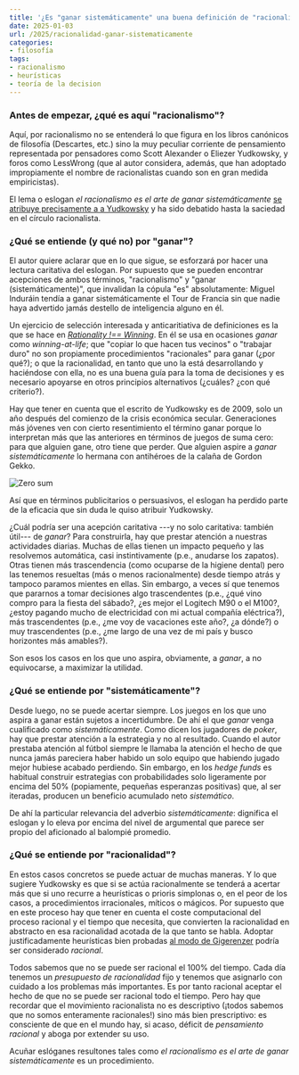 ```yaml
---
title: '¿Es "ganar sistemáticamente" una buena definición de "racionalismo"?'
date: 2025-01-03
url: /2025/racionalidad-ganar-sistematicamente
categories:
- filosofía
tags:
- racionalismo
- heurísticas
- teoría de la decision
---
```


### Antes de empezar, ¿qué es aquí "racionalismo"?

Aquí, por racionalismo no se entenderá lo que figura en los libros canónicos de filosofía (Descartes, etc.) sino la muy peculiar corriente de pensamiento representada por pensadores como Scott Alexander o Eliezer Yudkowsky, y foros como LessWrong (que al autor considera, además, que han adoptado impropiamente el nombre de racionalistas cuando son en gran medida empiricistas).

El lema o eslogan _el racionalismo es el arte de ganar sistemáticamente_ [se atribuye precisamente a a Yudkowsky](https://www.lesswrong.com/posts/4ARtkT3EYox3THYjF/rationality-is-systematized-winning) y ha sido debatido hasta la saciedad en el círculo racionalista.


### ¿Qué se entiende (y qué no) por "ganar"?

El autor quiere aclarar que en lo que sigue, se esforzará por hacer una lectura caritativa del eslogan. Por supuesto que se pueden encontrar acepciones de ambos términos, "racionalismo" y "ganar (sistemáticamente)", que invalidan la cópula "es" absolutamente: Miguel Induráin tendía a ganar sistemáticamente el Tour de Francia sin que nadie haya advertido jamás destello de inteligencia alguno en él.

Un ejercicio de selección interesada y anticaritiativa de definiciones es la que se hace en [_Rationality !== Winning_](https://www.lesswrong.com/posts/3GSRhtrs2adzpXcbY/rationality-winning). En él se usa en ocasiones _ganar_ como _winning-at-life_; que "copiar lo que hacen tus vecinos" o "trabajar duro" no son propiamente procedimientos "racionales" para ganar (¿por qué?); o que la racionalidad, en tanto que uno la está desarrollando y haciéndose con ella, no es una buena guía para la toma de decisiones y es necesario apoyarse en otros principios alternativos (¿cuáles? ¿con qué criterio?).

Hay que tener en cuenta que el escrito de Yudkowsky es de 2009, solo un año después del comienzo de la crisis económica secular. Generaciones más jóvenes ven con cierto resentimiento el término ganar porque lo interpretan más que las anteriores en términos de juegos de suma cero: para que alguien gane, otro tiene que perder. Que alguien aspire a _ganar sistemáticamente_ lo hermana con antihéroes de la calaña de Gordon Gekko.

![Zero sum](/images/zero_sum.avif#center)

Así que en términos publicitarios o persuasivos, el eslogan ha perdido parte de la eficacia que sin duda le quiso atribuir Yudkowsky.

¿Cuál podría ser una acepción caritativa ---y no solo caritativa: también útil--- de _ganar_? Para construirla, hay que prestar atención a nuestras actividades diarias. Muchas de ellas tienen un impacto pequeño y las resolvemos automática, casi instintivamente (p.e., anudarse los zapatos). Otras tienen más trascendencia (como ocuparse de la higiene dental) pero las tenemos resueltas (más o menos racionalmente) desde tiempo atrás y tampoco paramos mientes en ellas. Sin embargo, a veces sí que tenemos que pararnos a tomar decisiones algo trascendentes (p.e., ¿qué vino compro para la fiesta del sábado?, ¿es mejor el Logitech M90 o el M100?, ¿estoy pagando mucho de electricidad con mi actual compañía eléctrica?), más trascendentes (p.e., ¿me voy de vacaciones este año?, ¿a dónde?) o muy trascendentes (p.e., ¿me largo de una vez de mi país y busco horizontes más amables?).

Son esos los casos en los que uno aspira, obviamente, a _ganar_, a no equivocarse, a maximizar la utilidad.

### ¿Qué se entiende por "sistemáticamente"?

Desde luego, no se puede acertar siempre. Los juegos en los que uno aspira a ganar están sujetos a incertidumbre. De ahí el que _ganar_ venga cualificado como _sistemáticamente_. Como dicen los jugadores de _poker_, hay que prestar atención a la estrategia y no al resultado. Cuando el autor prestaba atención al fútbol siempre le llamaba la atención el hecho de que nunca jamás pareciera haber habido un solo equipo que habiendo jugado mejor hubiese acabado perdiendo. Sin embargo, en los _hedge funds_ es habitual construir estrategias con probabilidades solo ligeramente por encima del 50% (popiamente, pequeñas esperanzas positivas) que, al ser iteradas, producen un beneficio acumulado neto _sistemático_.

De ahí la particular relevancia del adverbio _sistemáticamente_: dignifica el eslogan y lo eleva por encima del nivel de argumental que parece ser propio del aficionado al balompié promedio.


### ¿Qué se entiende por "racionalidad"?

En estos casos concretos se puede actuar de muchas maneras. Y lo que sugiere Yudkowsky es que si se actúa racionalmente se tenderá a acertar más que si uno recurre a heurísticas o prioris simplonas o, en el peor de los casos, a procedimientos irracionales, míticos o mágicos. Por supuesto que en este proceso hay que tener en cuenta el coste computacional del proceso racional y el tiempo que necesita, que convierten la racionalidad en abstracto en esa racionalidad acotada de la que tanto se habla. Adoptar justificadamente heurísticas bien probadas [al modo de Gigerenzer](/2022/evaluacion-heuristicas/) podría ser considerado _racional_.

Todos sabemos que no se puede ser racional el 100% del tiempo. Cada día tenemos un _presupuesto de racionalidad_ fijo y tenemos que asignarlo con cuidado a los problemas más importantes. Es por tanto racional aceptar el hecho de que no se puede ser racional todo el tiempo. Pero hay que recordar que el movimiento racionalista no es descriptivo (¡todos sabemos que no somos enteramente racionales!) sino más bien prescriptivo: es consciente de que en el mundo hay, si acaso, déficit de _pensamiento racional_ y aboga por extender su uso.

Acuñar eslóganes resultones tales como _el racionalismo es el arte de ganar sistemáticamente_ es un procedimiento.